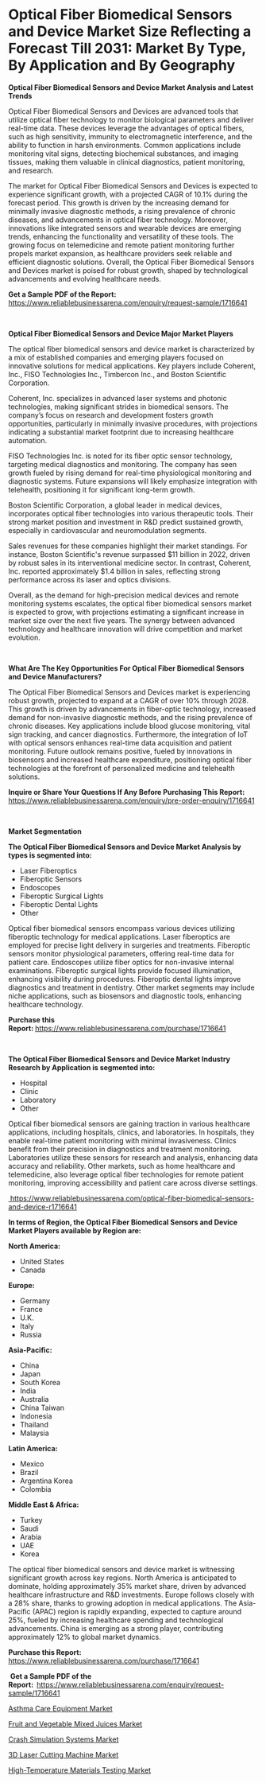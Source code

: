 <p><h1>Optical Fiber Biomedical Sensors and Device Market Size Reflecting a Forecast Till 2031: Market By Type, By Application and By Geography</h1></p><p><strong>Optical Fiber Biomedical Sensors and Device Market Analysis and Latest Trends</strong></p>
<p><p>Optical Fiber Biomedical Sensors and Devices are advanced tools that utilize optical fiber technology to monitor biological parameters and deliver real-time data. These devices leverage the advantages of optical fibers, such as high sensitivity, immunity to electromagnetic interference, and the ability to function in harsh environments. Common applications include monitoring vital signs, detecting biochemical substances, and imaging tissues, making them valuable in clinical diagnostics, patient monitoring, and research.</p><p>The market for Optical Fiber Biomedical Sensors and Devices is expected to experience significant growth, with a projected CAGR of 10.1% during the forecast period. This growth is driven by the increasing demand for minimally invasive diagnostic methods, a rising prevalence of chronic diseases, and advancements in optical fiber technology. Moreover, innovations like integrated sensors and wearable devices are emerging trends, enhancing the functionality and versatility of these tools. The growing focus on telemedicine and remote patient monitoring further propels market expansion, as healthcare providers seek reliable and efficient diagnostic solutions. Overall, the Optical Fiber Biomedical Sensors and Devices market is poised for robust growth, shaped by technological advancements and evolving healthcare needs.</p></p>
<p><strong>Get a Sample PDF of the Report:&nbsp;</strong> <a href="https://www.reliablebusinessarena.com/enquiry/request-sample/1716641?utm_campaign=1292&utm_medium=2&utm_source=Github&utm_content=ia&utm_term=10102024&utm_id=optical-fiber-biomedical-sensors-and-device">https://www.reliablebusinessarena.com/enquiry/request-sample/1716641</a></p>
<p>&nbsp;</p>
<p><strong>Optical Fiber Biomedical Sensors and Device Major Market Players</strong></p>
<p><p>The optical fiber biomedical sensors and device market is characterized by a mix of established companies and emerging players focused on innovative solutions for medical applications. Key players include Coherent, Inc., FISO Technologies Inc., Timbercon Inc., and Boston Scientific Corporation.</p><p>Coherent, Inc. specializes in advanced laser systems and photonic technologies, making significant strides in biomedical sensors. The company’s focus on research and development fosters growth opportunities, particularly in minimally invasive procedures, with projections indicating a substantial market footprint due to increasing healthcare automation.</p><p>FISO Technologies Inc. is noted for its fiber optic sensor technology, targeting medical diagnostics and monitoring. The company has seen growth fueled by rising demand for real-time physiological monitoring and diagnostic systems. Future expansions will likely emphasize integration with telehealth, positioning it for significant long-term growth.</p><p>Boston Scientific Corporation, a global leader in medical devices, incorporates optical fiber technologies into various therapeutic tools. Their strong market position and investment in R&D predict sustained growth, especially in cardiovascular and neuromodulation segments.</p><p>Sales revenues for these companies highlight their market standings. For instance, Boston Scientific's revenue surpassed $11 billion in 2022, driven by robust sales in its interventional medicine sector. In contrast, Coherent, Inc. reported approximately $1.4 billion in sales, reflecting strong performance across its laser and optics divisions.</p><p>Overall, as the demand for high-precision medical devices and remote monitoring systems escalates, the optical fiber biomedical sensors market is expected to grow, with projections estimating a significant increase in market size over the next five years. The synergy between advanced technology and healthcare innovation will drive competition and market evolution.</p></p>
<p>&nbsp;</p>
<p><strong>What Are The Key Opportunities For Optical Fiber Biomedical Sensors and Device Manufacturers?</strong></p>
<p><p>The Optical Fiber Biomedical Sensors and Devices market is experiencing robust growth, projected to expand at a CAGR of over 10% through 2028. This growth is driven by advancements in fiber-optic technology, increased demand for non-invasive diagnostic methods, and the rising prevalence of chronic diseases. Key applications include blood glucose monitoring, vital sign tracking, and cancer diagnostics. Furthermore, the integration of IoT with optical sensors enhances real-time data acquisition and patient monitoring. Future outlook remains positive, fueled by innovations in biosensors and increased healthcare expenditure, positioning optical fiber technologies at the forefront of personalized medicine and telehealth solutions.</p></p>
<p><strong>Inquire or Share Your Questions If Any Before Purchasing This Report:</strong> <a href="https://www.reliablebusinessarena.com/enquiry/pre-order-enquiry/1716641?utm_campaign=1292&utm_medium=2&utm_source=Github&utm_content=ia&utm_term=10102024&utm_id=optical-fiber-biomedical-sensors-and-device">https://www.reliablebusinessarena.com/enquiry/pre-order-enquiry/1716641</a></p>
<p>&nbsp;</p>
<p><strong>Market Segmentation</strong></p>
<p><strong>The Optical Fiber Biomedical Sensors and Device Market Analysis by types is segmented into:</strong></p>
<p><ul><li>Laser Fiberoptics</li><li>Fiberoptic Sensors</li><li>Endoscopes</li><li>Fiberoptic Surgical Lights</li><li>Fiberoptic Dental Lights</li><li>Other</li></ul></p>
<p><p>Optical fiber biomedical sensors encompass various devices utilizing fiberoptic technology for medical applications. Laser fiberoptics are employed for precise light delivery in surgeries and treatments. Fiberoptic sensors monitor physiological parameters, offering real-time data for patient care. Endoscopes utilize fiber optics for non-invasive internal examinations. Fiberoptic surgical lights provide focused illumination, enhancing visibility during procedures. Fiberoptic dental lights improve diagnostics and treatment in dentistry. Other market segments may include niche applications, such as biosensors and diagnostic tools, enhancing healthcare technology.</p></p>
<p><strong>Purchase this Report:&nbsp;</strong><a href="https://www.reliablebusinessarena.com/purchase/1716641?utm_campaign=1292&utm_medium=2&utm_source=Github&utm_content=ia&utm_term=10102024&utm_id=optical-fiber-biomedical-sensors-and-device">https://www.reliablebusinessarena.com/purchase/1716641</a></p>
<p>&nbsp;</p>
<p><strong>The Optical Fiber Biomedical Sensors and Device Market Industry Research by Application is segmented into:</strong></p>
<p><ul><li>Hospital</li><li>Clinic</li><li>Laboratory</li><li>Other</li></ul></p>
<p><p>Optical fiber biomedical sensors are gaining traction in various healthcare applications, including hospitals, clinics, and laboratories. In hospitals, they enable real-time patient monitoring with minimal invasiveness. Clinics benefit from their precision in diagnostics and treatment monitoring. Laboratories utilize these sensors for research and analysis, enhancing data accuracy and reliability. Other markets, such as home healthcare and telemedicine, also leverage optical fiber technologies for remote patient monitoring, improving accessibility and patient care across diverse settings.</p></p>
<p><a href="https://www.reliablebusinessarena.com/optical-fiber-biomedical-sensors-and-device-r1716641?utm_campaign=1292&utm_medium=2&utm_source=Github&utm_content=ia&utm_term=10102024&utm_id=optical-fiber-biomedical-sensors-and-device">&nbsp;https://www.reliablebusinessarena.com/optical-fiber-biomedical-sensors-and-device-r1716641</a></p>
<p><strong>In terms of Region, the Optical Fiber Biomedical Sensors and Device Market Players available by Region are:</strong></p>
<p>
    <p> <strong> North America: </strong>
        <ul>
            <li>United States</li>
            <li>Canada</li>
        </ul>
        </p> 
    <p> <strong> Europe: </strong>
        <ul>
            <li>Germany</li>
            <li>France</li>
            <li>U.K.</li>
            <li>Italy</li>
            <li>Russia</li>
        </ul>
        </p> 
    <p> <strong> Asia-Pacific: </strong>
        <ul>
            <li>China</li>
            <li>Japan</li>
            <li>South Korea</li>
            <li>India</li>
            <li>Australia</li>
            <li>China Taiwan</li>
            <li>Indonesia</li>
            <li>Thailand</li>
            <li>Malaysia</li>
        </ul>
        </p> 
    <p> <strong> Latin America: </strong>
        <ul>
            <li>Mexico</li>
            <li>Brazil</li>
            <li>Argentina Korea</li>
            <li>Colombia</li>
        </ul>
        </p> 
    <p> <strong> Middle East & Africa: </strong>
        <ul>
            <li>Turkey</li>
            <li>Saudi</li>
            <li>Arabia</li>
            <li>UAE</li>
            <li>Korea</li>
        </ul>
    </p>
    </p>
<p><p>The optical fiber biomedical sensors and device market is witnessing significant growth across key regions. North America is anticipated to dominate, holding approximately 35% market share, driven by advanced healthcare infrastructure and R&D investments. Europe follows closely with a 28% share, thanks to growing adoption in medical applications. The Asia-Pacific (APAC) region is rapidly expanding, expected to capture around 25%, fueled by increasing healthcare spending and technological advancements. China is emerging as a strong player, contributing approximately 12% to global market dynamics.</p></p>
<p><strong>Purchase this Report: </strong><a href="https://www.reliablebusinessarena.com/purchase/1716641?utm_campaign=1292&utm_medium=2&utm_source=Github&utm_content=ia&utm_term=10102024&utm_id=optical-fiber-biomedical-sensors-and-device">https://www.reliablebusinessarena.com/purchase/1716641</a></p>
<p>&nbsp;<strong>Get a Sample PDF of the Report:&nbsp;&nbsp;</strong><a href="https://www.reliablebusinessarena.com/enquiry/request-sample/1716641?utm_campaign=1292&utm_medium=2&utm_source=Github&utm_content=ia&utm_term=10102024&utm_id=optical-fiber-biomedical-sensors-and-device">https://www.reliablebusinessarena.com/enquiry/request-sample/1716641</a></p>
<p><strong></strong></p>
<p><p><a href="https://www.linkedin.com/pulse/global-asthma-care-equipment-industry-types-applications-yrmze?utm_campaign=1292&utm_medium=2&utm_source=Github&utm_content=ia&utm_term=10102024&utm_id=optical-fiber-biomedical-sensors-and-device">Asthma Care Equipment Market</a></p><p><a href="https://issuu.com/reportprime-2/docs/fruit-and-vegetable-mixed-juices-ma_5963828e793da3?utm_campaign=1292&utm_medium=2&utm_source=Github&utm_content=ia&utm_term=10102024&utm_id=optical-fiber-biomedical-sensors-and-device">Fruit and Vegetable Mixed Juices Market</a></p><p><a href="https://www.linkedin.com/pulse/crash-simulation-systems-market-forecasts-trends-impact-analysis-9jdne?utm_campaign=1292&utm_medium=2&utm_source=Github&utm_content=ia&utm_term=10102024&utm_id=optical-fiber-biomedical-sensors-and-device">Crash Simulation Systems Market</a></p><p><a href="https://github.com/provorikovar/Market-Research-Report-List-6/blob/main/3d-laser-cutting-machine-market.md?utm_campaign=1292&utm_medium=2&utm_source=Github&utm_content=ia&utm_term=10102024&utm_id=optical-fiber-biomedical-sensors-and-device">3D Laser Cutting Machine Market</a></p><p><a href="https://www.linkedin.com/pulse/global-high-temperature-materials-testing-market-sector-c9hle?utm_campaign=1292&utm_medium=2&utm_source=Github&utm_content=ia&utm_term=10102024&utm_id=optical-fiber-biomedical-sensors-and-device">High-Temperature Materials Testing Market</a></p></p>
